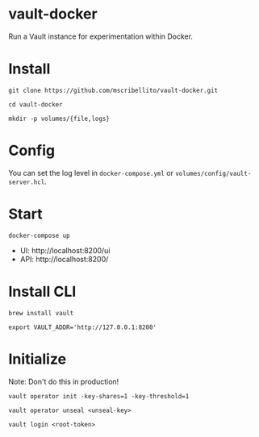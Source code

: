 # vault-docker

Run a Vault instance for experimentation within Docker.

# Install

```
git clone https://github.com/mscribellito/vault-docker.git

cd vault-docker

mkdir -p volumes/{file,logs}
```

# Config

You can set the log level in `docker-compose.yml` or `volumes/config/vault-server.hcl`.

# Start

```
docker-compose up
```

* UI: http://localhost:8200/ui
* API: http://localhost:8200/

# Install CLI

```
brew install vault

export VAULT_ADDR='http://127.0.0.1:8200'
```

# Initialize

Note: Don't do this in production!

```
vault operator init -key-shares=1 -key-threshold=1

vault operator unseal <unseal-key>

vault login <root-token>
```